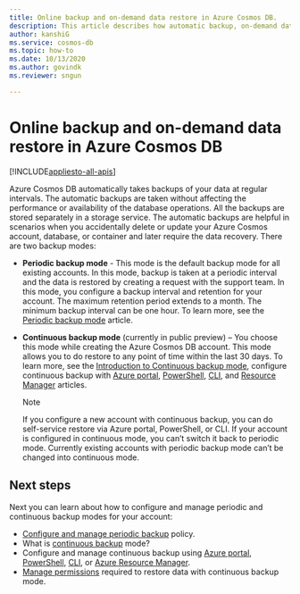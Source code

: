 ```yaml
---
title: Online backup and on-demand data restore in Azure Cosmos DB.
description: This article describes how automatic backup, on-demand data restore works. It also explains the difference between continuous and periodic backup modes. 
author: kanshiG
ms.service: cosmos-db
ms.topic: how-to
ms.date: 10/13/2020
ms.author: govindk
ms.reviewer: sngun

---
```


# Online backup and on-demand data restore in Azure Cosmos DB
[!INCLUDE[appliesto-all-apis](includes/appliesto-all-apis.md)]

Azure Cosmos DB automatically takes backups of your data at regular intervals. The automatic backups are taken without affecting the performance or availability of the database operations. All the backups are stored separately in a storage service. The automatic backups are helpful in scenarios when you accidentally delete or update your Azure Cosmos account, database, or container and later require the data recovery. There are two backup modes:

* **Periodic backup mode** - This mode is the default backup mode for all existing accounts. In this mode, backup is taken at a periodic interval and the data is restored by creating a request with the support team. In this mode, you configure a backup interval and retention for your account. The maximum retention period extends to a month. The minimum backup interval can be one hour.  To learn more, see the [Periodic backup mode](configure-periodic-backup-restore.md) article.

* **Continuous backup mode** (currently in public preview) – You choose this mode while creating the Azure Cosmos DB account. This mode allows you to do restore to any point of time within the last 30 days. To learn more, see the [Introduction to Continuous backup mode](continuous-backup-restore-introduction.md), configure continuous backup with [Azure portal](configure-continuous-backup-restore-portal.md), [PowerShell](configure-continuous-backup-restore-powershell.md), [CLI](configure-continuous-backup-restore-cli.md), and [Resource Manager](configure-continuous-backup-template.md) articles.

  > [!NOTE]
  > If you configure a new account with continuous backup, you can do self-service restore via Azure portal, PowerShell, or CLI. If your account is configured in continuous mode, you can’t switch it back to periodic mode. Currently existing accounts with periodic backup mode can’t be changed into continuous mode.  

## Next steps

Next you can learn about how to configure and manage periodic and continuous backup modes for your account:

* [Configure and manage periodic backup](configure-periodic-backup-restore.md) policy.
* What is [continuous backup](continuous-backup-restore-introduction.md) mode?
* Configure and manage continuous backup using [Azure portal](configure-continuous-backup-restore-portal.md), [PowerShell](configure-continuous-backup-restore-powershell.md), [CLI](configure-continuous-backup-restore-cli.md), or [Azure Resource Manager](configure-continuous-backup-template.md).
* [Manage permissions](continuous-backup-restore-permissions.md) required to restore data with continuous backup mode.
